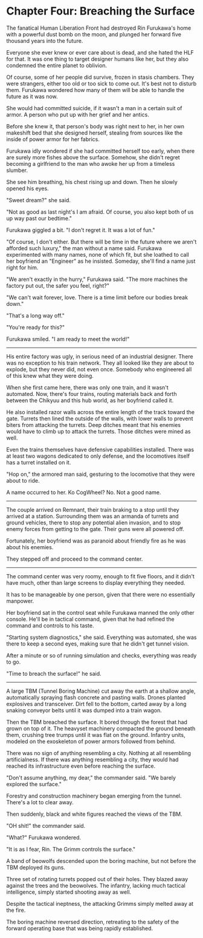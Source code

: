 # Chapter Four: Breaching the Surface

The fanatical Human Liberation Front had destroyed Rin Furukawa's home with a powerful dust bomb on the moon, and plunged her forward five thousand years into the future.

Everyone she ever knew or ever care about is dead, and she hated the HLF for that. It was one thing to target designer humans like her, but they also condemned the entire planet to oblivion.

Of course, some of her people did survive, frozen in stasis chambers. They were strangers, either too old or too sick to come out. It's best not to disturb them. Furukawa wondered how many of them will be able to handle the future as it was now.

She would had committed suicide, if it wasn't a man in a certain suit of armor. A person who put up with her grief and her antics.

Before she knew it, that person's body was right next to her, in her own makeshift bed that she designed herself, stealing from sources like the inside of power armor for her fabrics.

Furukawa idly wondered if she had committed herself too early, when there are surely more fishes above the surface. Somehow, she didn't regret becoming a girlfriend to the man who awoke her up from a timeless slumber.

She see him breathing, his chest rising up and down. Then he slowly opened his eyes.

"Sweet dream?" she said.

"Not as good as last night's I am afraid. Of course, you also kept both of us up way past our bedtime."

Furukawa giggled a bit. "I don't regret it. It was a lot of fun."

"Of course, I don't either. But there will be time in the future where we aren't afforded such luxury," the man without a name said. Furukawa experimented with many names, none of which fit, but she loathed to call her boyfriend an "Engineer" as he insisted. Someday, she'll find a name just right for him.

"We aren't exactly in the hurry," Furukawa said. "The more machines the factory put out, the safer you feel, right?"

"We can't wait forever, love. There is a time limit before our bodies break down."

"That's a long way off."

"You're ready for this?"

Furukawa smiled. "I am ready to meet the world!"

***

His entire factory was ugly, in serious need of an industrial designer. There was no exception to his train network. They all looked like they are about to explode, but they never did, not even once. Somebody who engineered all of this knew what they were doing.

When she first came here, there was only one train, and it wasn't automated. Now, there's four trains, routing materials back and forth between the Chikyuu and this hub world, as her boyfriend called it.

He also installed razor walls across the entire length of the track toward the gate. Turrets then lined the outside of the walls, with lower walls to prevent biters from attacking the turrets. Deep ditches meant that his enemies would have to climb up to attack the turrets. Those ditches were mined as well.

Even the trains themselves have defensive capabilities installed. There was at least two wagons dedicated to only defense, and the locomotives itself has a turret installed on it.

"Hop on," the armored man said, gesturing to the locomotive that they were about to ride.

A name occurred to her. Ko CogWheel? No. Not a good name.

***

The couple arrived on Remnant, their train braking to a stop until they arrived at a station. Surrounding them was an armanda of turrets and ground vehicles, there to stop any potential alien invasion, and to stop enemy forces from getting to the gate. Their guns were all powered off.

Fortunately, her boyfriend was as paranoid about friendly fire as he was about his enemies.

They stepped off and proceed to the command center.

***

The command center was very roomy, enough to fit five floors, and it didn't have much, other than large screens to display everything they needed.

It has to be manageable by one person, given that there were no essentially manpower.

Her boyfriend sat in the control seat while Furukawa manned the only other console. He'll be in tactical command, given that he had refined the command and controls to his taste.

"Starting system diagnostics," she said. Everything was automated, she was there to keep a second eyes, making sure that he didn't get tunnel vision.

After a minute or so of running simulation and checks, everything was ready to go.

"Time to breach the surface!" he said.

***

A large TBM (Tunnel Boring Machine) cut away the earth at a shallow angle, automatically spraying flash concrete and pasting walls. Drones planted explosives and transceiver. Dirt fell to the bottom, carted away by a long snaking conveyor belts until it was dumped into a train wagon.

Then the TBM breached the surface. It bored through the forest that had grown on top of it. The heavyset machinery compacted the ground beneath them, crushing tree trumps until it was flat on the ground. Infantry units, modeled on the exoskeleton of power armors followed from behind.

There was no sign of anything resembling a city. Nothing at all resembling artificialness. If there was anything resembling a city, they would had reached its infrastructure even before reaching the surface.

"Don't assume anything, my dear," the commander said. "We barely explored the surface."

Forestry and construction machinery began emerging from the tunnel. There's a lot to clear away.

Then suddenly, black and white figures reached the views of the TBM.

"OH shit!" the commander said.

"What?" Furukawa wondered.

"It is as I fear, Rin. The Grimm controls the surface."

A band of beowolfs descended upon the boring machine, but not before the TBM deployed its guns.

Three set of rotating turrets popped out of their holes. They blazed away against the trees and the beowolves. The infantry, lacking much tactical intelligence, simply started shooting away as well.

Despite the tactical ineptness, the attacking Grimms simply melted away at the fire.

The boring machine reversed direction, retreating to the safety of the forward operating base that was being rapidly established.
